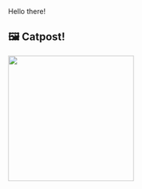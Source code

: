 Hello there!



## 🖼️ Catpost!

<sub>
    <img src="https://cdn2.thecatapi.com/images/1vd.png" height="256">
</sub>

